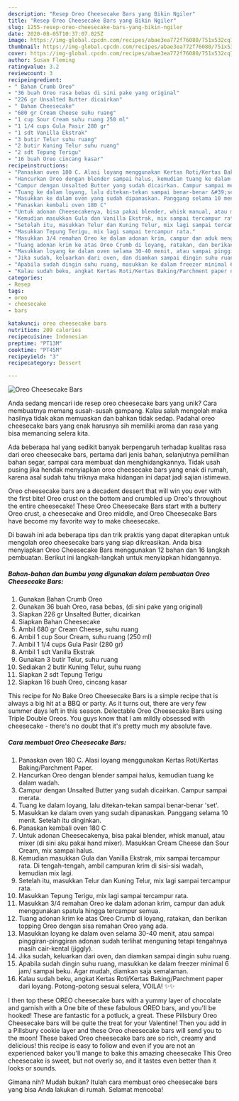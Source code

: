 ```yaml
---
description: "Resep Oreo Cheesecake Bars yang Bikin Ngiler"
title: "Resep Oreo Cheesecake Bars yang Bikin Ngiler"
slug: 1255-resep-oreo-cheesecake-bars-yang-bikin-ngiler
date: 2020-08-05T10:37:07.025Z
image: https://img-global.cpcdn.com/recipes/abae3ea772f76080/751x532cq70/oreo-cheesecake-bars-foto-resep-utama.jpg
thumbnail: https://img-global.cpcdn.com/recipes/abae3ea772f76080/751x532cq70/oreo-cheesecake-bars-foto-resep-utama.jpg
cover: https://img-global.cpcdn.com/recipes/abae3ea772f76080/751x532cq70/oreo-cheesecake-bars-foto-resep-utama.jpg
author: Susan Fleming
ratingvalue: 3.2
reviewcount: 3
recipeingredient:
- " Bahan Crumb Oreo"
- "36 buah Oreo rasa bebas di sini pake yang original"
- "226 gr Unsalted Butter dicairkan"
- " Bahan Cheesecake"
- "680 gr Cream Cheese suhu ruang"
- "1 cup Sour Cream suhu ruang 250 ml"
- "1 1/4 cups Gula Pasir 280 gr"
- "1 sdt Vanilla Ekstrak"
- "3 butir Telur suhu ruang"
- "2 butir Kuning Telur suhu ruang"
- "2 sdt Tepung Terigu"
- "16 buah Oreo cincang kasar"
recipeinstructions:
- "Panaskan oven 180 C. Alasi loyang menggunakan Kertas Roti/Kertas Baking/Parchment Paper."
- "Hancurkan Oreo dengan blender sampai halus, kemudian tuang ke dalam wadah."
- "Campur dengan Unsalted Butter yang sudah dicairkan. Campur sampai merata."
- "Tuang ke dalam loyang, lalu ditekan-tekan sampai benar-benar &#39;set&#39;."
- "Masukkan ke dalam oven yang sudah dipanaskan. Panggang selama 10 menit. Setelah itu dinginkan."
- "Panaskan kembali oven 180 C"
- "Untuk adonan Cheesecakenya, bisa pakai blender, whisk manual, atau mixer (di sini aku pakai hand mixer). Masukkan Cream Cheese dan Sour Cream, mix sampai halus."
- "Kemudian masukkan Gula dan Vanilla Ekstrak, mix sampai tercampur rata. Di tengah-tengah, ambil campuran krim di sisi-sisi wadah, kemudian mix lagi."
- "Setelah itu, masukkan Telur dan Kuning Telur, mix lagi sampai tercampur rata."
- "Masukkan Tepung Terigu, mix lagi sampai tercampur rata."
- "Masukkan 3/4 remahan Oreo ke dalam adonan krim, campur dan aduk menggunakan spatula hingga tercampur semua."
- "Tuang adonan krim ke atas Oreo Crumb di loyang, ratakan, dan berikan topping Oreo dengan sisa remahan Oreo yang ada."
- "Masukkan loyang ke dalam oven selama 30-40 menit, atau sampai pinggiran-pinggiran adonan sudah terlihat menguning tetapi tengahnya masih cair-kental (jiggly)."
- "Jika sudah, keluarkan dari oven, dan diamkan sampai dingin suhu ruang."
- "Apabila sudah dingin suhu ruang, masukkan ke dalam freezer minimal 6 jam/ sampai beku. Agar mudah, diamkan saja semalaman."
- "Kalau sudah beku, angkat Kertas Roti/Kertas Baking/Parchment paper dari loyang. Potong-potong sesuai selera, VOILA! ✨✨"
categories:
- Resep
tags:
- oreo
- cheesecake
- bars

katakunci: oreo cheesecake bars 
nutrition: 209 calories
recipecuisine: Indonesian
preptime: "PT13M"
cooktime: "PT45M"
recipeyield: "3"
recipecategory: Dessert

---
```



![Oreo Cheesecake Bars](https://img-global.cpcdn.com/recipes/abae3ea772f76080/751x532cq70/oreo-cheesecake-bars-foto-resep-utama.jpg)

Anda sedang mencari ide resep oreo cheesecake bars yang unik? Cara membuatnya memang susah-susah gampang. Kalau salah mengolah maka hasilnya tidak akan memuaskan dan bahkan tidak sedap. Padahal oreo cheesecake bars yang enak harusnya sih memiliki aroma dan rasa yang bisa memancing selera kita.

Ada beberapa hal yang sedikit banyak berpengaruh terhadap kualitas rasa dari oreo cheesecake bars, pertama dari jenis bahan, selanjutnya pemilihan bahan segar, sampai cara membuat dan menghidangkannya. Tidak usah pusing jika hendak menyiapkan oreo cheesecake bars yang enak di rumah, karena asal sudah tahu triknya maka hidangan ini dapat jadi sajian istimewa.

Oreo cheesecake bars are a decadent dessert that will win you over with the first bite! Oreo crust on the bottom and crumbled up Oreo&#39;s throughout the entire cheesecake! These Oreo Cheesecake Bars start with a buttery Oreo crust, a cheesecake and Oreo middle, and Oreo Cheesecake Bars have become my favorite way to make cheesecake.


Di bawah ini ada beberapa tips dan trik praktis yang dapat diterapkan untuk mengolah oreo cheesecake bars yang siap dikreasikan. Anda bisa menyiapkan Oreo Cheesecake Bars menggunakan 12 bahan dan 16 langkah pembuatan. Berikut ini langkah-langkah untuk menyiapkan hidangannya.

<!--inarticleads1-->

##### Bahan-bahan dan bumbu yang digunakan dalam pembuatan Oreo Cheesecake Bars:

1. Gunakan  Bahan Crumb Oreo
1. Gunakan 36 buah Oreo, rasa bebas, (di sini pake yang original)
1. Siapkan 226 gr Unsalted Butter, dicairkan
1. Siapkan  Bahan Cheesecake
1. Ambil 680 gr Cream Cheese, suhu ruang
1. Ambil 1 cup Sour Cream, suhu ruang (250 ml)
1. Ambil 1 1/4 cups Gula Pasir (280 gr)
1. Ambil 1 sdt Vanilla Ekstrak
1. Gunakan 3 butir Telur, suhu ruang
1. Sediakan 2 butir Kuning Telur, suhu ruang
1. Siapkan 2 sdt Tepung Terigu
1. Siapkan 16 buah Oreo, cincang kasar


This recipe for No Bake Oreo Cheesecake Bars is a simple recipe that is always a big hit at a BBQ or party. As it turns out, there are very few summer days left in this season. Delectable Oreo Cheesecake Bars using Triple Double Oreos. You guys know that I am mildly obsessed with cheesecake - there&#39;s no doubt that it&#39;s pretty much my absolute fave. 

<!--inarticleads2-->

##### Cara membuat Oreo Cheesecake Bars:

1. Panaskan oven 180 C. Alasi loyang menggunakan Kertas Roti/Kertas Baking/Parchment Paper.
1. Hancurkan Oreo dengan blender sampai halus, kemudian tuang ke dalam wadah.
1. Campur dengan Unsalted Butter yang sudah dicairkan. Campur sampai merata.
1. Tuang ke dalam loyang, lalu ditekan-tekan sampai benar-benar &#39;set&#39;.
1. Masukkan ke dalam oven yang sudah dipanaskan. Panggang selama 10 menit. Setelah itu dinginkan.
1. Panaskan kembali oven 180 C
1. Untuk adonan Cheesecakenya, bisa pakai blender, whisk manual, atau mixer (di sini aku pakai hand mixer). Masukkan Cream Cheese dan Sour Cream, mix sampai halus.
1. Kemudian masukkan Gula dan Vanilla Ekstrak, mix sampai tercampur rata. Di tengah-tengah, ambil campuran krim di sisi-sisi wadah, kemudian mix lagi.
1. Setelah itu, masukkan Telur dan Kuning Telur, mix lagi sampai tercampur rata.
1. Masukkan Tepung Terigu, mix lagi sampai tercampur rata.
1. Masukkan 3/4 remahan Oreo ke dalam adonan krim, campur dan aduk menggunakan spatula hingga tercampur semua.
1. Tuang adonan krim ke atas Oreo Crumb di loyang, ratakan, dan berikan topping Oreo dengan sisa remahan Oreo yang ada.
1. Masukkan loyang ke dalam oven selama 30-40 menit, atau sampai pinggiran-pinggiran adonan sudah terlihat menguning tetapi tengahnya masih cair-kental (jiggly).
1. Jika sudah, keluarkan dari oven, dan diamkan sampai dingin suhu ruang.
1. Apabila sudah dingin suhu ruang, masukkan ke dalam freezer minimal 6 jam/ sampai beku. Agar mudah, diamkan saja semalaman.
1. Kalau sudah beku, angkat Kertas Roti/Kertas Baking/Parchment paper dari loyang. Potong-potong sesuai selera, VOILA! ✨✨


I then top these OREO cheesecake bars with a yummy layer of chocolate and garnish with a One bite of these fabulous OREO bars, and you&#39;ll be hooked! These are fantastic for a potluck, a great. These Pillsbury Oreo Cheesecake bars will be quite the treat for your Valentine! Then you add in a Pillsbury cookie layer and these Oreo cheesecake bars will send you to the moon! These baked Oreo cheesecake bars are so rich, creamy and delicious! this recipe is easy to follow and even if you are not an experienced baker you&#39;ll mange to bake this amazing cheesecake This Oreo cheesecake is sweet, but not overly so, and it tastes even better than it looks or sounds. 

Gimana nih? Mudah bukan? Itulah cara membuat oreo cheesecake bars yang bisa Anda lakukan di rumah. Selamat mencoba!
